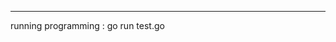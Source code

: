 
 ----------------------------------------------------------------- 

running programming : go run test.go
